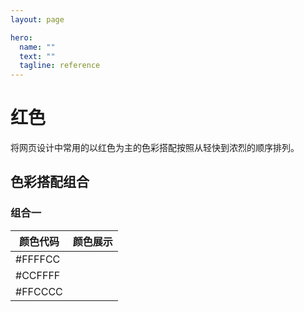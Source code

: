 ```yaml
---
layout: page

hero:
  name: ""
  text: ""
  tagline: reference
---
```

# 红色

将网页设计中常用的以红色为主的色彩搭配按照从轻快到浓烈的顺序排列。

## 色彩搭配组合
### 组合一
| 颜色代码 | 颜色展示 |
| ---- | ---- |
| #FFFFCC | <span style="background - color: #FFFFCC; display: inline - block; width: 80px; height: 30px;"></span> |
| #CCFFFF | <span style="background - color: #CCFFFF; display: inline - block; width: 80px; height: 30px;"></span> |
| #FFCCCC | <span style="background - color: #FFCCCC; display: inline - block; width: 80px; height: 30px;"></span> |